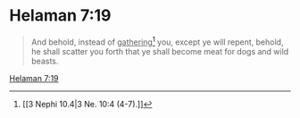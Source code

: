 # Helaman 7:19

> And behold, instead of <u>gathering</u>[^a] you, except ye will repent, behold, he shall scatter you forth that ye shall become meat for dogs and wild beasts.

[Helaman 7:19](https://www.churchofjesuschrist.org/study/scriptures/bofm/hel/7?lang=eng&id=p19#p19)


[^a]: [[3 Nephi 10.4|3 Ne. 10:4 (4-7).]]
